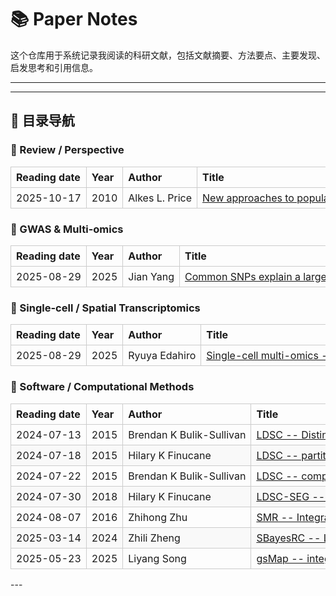 # 📚 Paper Notes

这个仓库用于系统记录我阅读的科研文献，包括文献摘要、方法要点、主要发现、启发思考和引用信息。

---

---

## 🧩 目录导航

### 🧠 Review / Perspective

<style>
table {
  width: 100%;
  border-collapse: collapse;
}
th, td {
  border: 1px solid #ccc;
  padding: 6px 8px;
  text-align: left;
  white-space: nowrap;
}
tr:nth-child(even) {
  background-color: #f9f9f9;
}
</style>

<table>
  <thead>
    <tr>
      <th>Reading date</th>
      <th>Year</th>
      <th>Author</th>
      <th>Title</th>
    </tr>
  </thead>
  <tbody>
    <tr>
      <td>2025-10-17</td>
      <td>2010</td>
      <td>Alkes L. Price</td>
      <td>
        <a href="2025/2025-10-17_New_approaches_to_population_stratification_in_GWAS.md">
          New approaches to population stratification in GWAS
        </a>
      </td>
    </tr>
  </tbody>
</table>

### 🧬 GWAS & Multi-omics
<table>
  <thead>
    <tr>
      <th>Reading date</th>
      <th>Year</th>
      <th>Author</th>
      <th>Title</th>
    </tr>
  </thead>
  <tbody>
    <tr>
      <td>2025-08-29</td>
      <td>2025</td>
      <td>Jian Yang</td>
      <td>
        <a href="2025/2025-04-13_Common_SNPs_explain_a_large_proportion_of_the_heritability.md">
          Common SNPs explain a large proportion of the heritability
        </a>
      </td>
    </tr>
  </tbody>
</table>

### 🧬 Single-cell / Spatial Transcriptomics

<table>
  <thead>
    <tr>
      <th>Reading date</th>
      <th>Year</th>
      <th>Author</th>
      <th>Title</th>
    </tr>
  </thead>
  <tbody>
    <tr>
      <td>2025-08-29</td>
      <td>2025</td>
      <td>Ryuya Edahiro</td>
      <td>
        <a href="2025/2025-08-29_Deciphering_state-dependent_immune_features_from_multi-layer_omics_data_at_single-cell_resolution.md">
          Single-cell multi-omics -- immune features Japan
        </a>
      </td>
    </tr>
  </tbody>
</table>

### 🧰 Software / Computational Methods

<table>
  <thead>
    <tr>
      <th>Reading date</th>
      <th>Year</th>
      <th>Author</th>
      <th>Title</th>
    </tr>
  </thead>
  <tbody>
    <tr>
      <td>2024-07-13</td>
      <td>2015</td>
      <td>Brendan K Bulik-Sullivan</td>
      <td><a href="2024/2024-07-13_LDSC.md">LDSC -- Distinguish confounding from polygenicity</a></td>
    </tr>
    <tr>
      <td>2024-07-18</td>
      <td>2015</td>
      <td>Hilary K Finucane</td>
      <td><a href="2024/2024-07-18_LDSC_partitation_heritability.md">LDSC -- partitioning heritability by function annotation</a></td>
    </tr>
    <tr>
      <td>2024-07-22</td>
      <td>2015</td>
      <td>Brendan K Bulik-Sullivan</td>
      <td><a href="2024/2024-07-22_LDSC_genetic_correlation.md">LDSC -- complex traits genetic correlations</a></td>
    </tr>
    <tr>
      <td>2024-07-30</td>
      <td>2018</td>
      <td>Hilary K Finucane</td>
      <td><a href="2024/2024-07-30_LDSC-SEG.md">LDSC-SEG -- Heritability enrichment</a></td>
    </tr>
    <tr>
      <td>2024-08-07</td>
      <td>2016</td>
      <td>Zhihong Zhu</td>
      <td><a href="2024/2024-08-07_SMR.md">SMR -- Integrat GWAS with eQTL</a></td>
    </tr>
    <tr>
      <td>2025-03-14</td>
      <td>2024</td>
      <td>Zhili Zheng</td>
      <td><a href="2025/2025-03-14_SBayesRC.md">SBayesRC -- Leveraging functional annotations to improve polygenic prediction</a></td>
    </tr>
    <tr>
      <td>2025-05-23</td>
      <td>2025</td>
      <td>Liyang Song</td>
      <td><a href="2025/2025-05-23_gsMap.md">gsMap -- integrate GWAS with spatial omics</a></td>
    </tr>
  </tbody>
</table>
---
